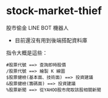 # stock-market-thief
股市偷金 LINE BOT 機器人

* 目前還沒有用到後端搭配資料庫





指令大概是這些：

    #股票代號 ==> 查詢即時股價
    /股票代號 ==> 繪製 K 線圖
    $股票健檢(基本面、技術面) ==> 投資建議
    &股票健檢(籌碼面) ==> 投資建議
    %股票新聞 ==> 從YAHOO股市爬取該股相關新聞



